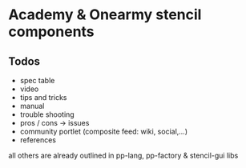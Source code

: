 # Academy & Onearmy stencil components

## Todos

- spec table
- video
- tips and tricks
- manual
- trouble shooting
- pros / cons
-> issues
- community portlet (composite feed: wiki, social,...)
- references

all others are already outlined in pp-lang, pp-factory & stencil-gui libs

